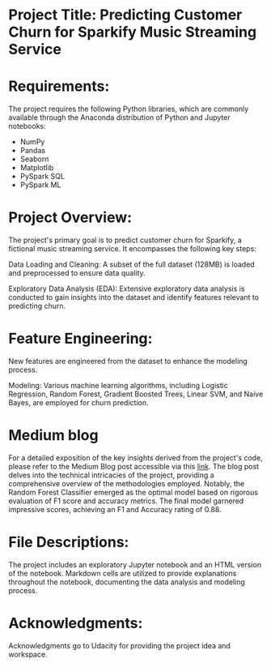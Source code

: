 # Project Title: Predicting Customer Churn for Sparkify Music Streaming Service
# Requirements: 
The project requires the following Python libraries, which are commonly available through the Anaconda distribution of Python and Jupyter notebooks:

- NumPy
- Pandas
- Seaborn
- Matplotlib
- PySpark SQL
- PySpark ML
# Project Overview:
The project's primary goal is to predict customer churn for Sparkify, a fictional music streaming service. It encompasses the following key steps:

Data Loading and Cleaning: A subset of the full dataset (128MB) is loaded and preprocessed to ensure data quality.

Exploratory Data Analysis (EDA): Extensive exploratory data analysis is conducted to gain insights into the dataset and identify features relevant to predicting churn.

# Feature Engineering: 
New features are engineered from the dataset to enhance the modeling process.

Modeling: Various machine learning algorithms, including Logistic Regression, Random Forest, Gradient Boosted Trees, Linear SVM, and Naive Bayes, are employed for churn prediction.

# Medium blog
For a detailed exposition of the key insights derived from the project's code, please refer to the Medium Blog post accessible via this [link](https://medium.com/@thienthuan08061999/predicting-customer-churn-with-pyspark-saving-your-business-b3ee69557a3f). The blog post delves into the technical intricacies of the project, providing a comprehensive overview of the methodologies employed. Notably, the Random Forest Classifier emerged as the optimal model based on rigorous evaluation of F1 score and accuracy metrics. The final model garnered impressive scores, achieving an F1 and Accuracy rating of 0.88.

# File Descriptions:
The project includes an exploratory Jupyter notebook and an HTML version of the notebook. Markdown cells are utilized to provide explanations throughout the notebook, documenting the data analysis and modeling process.

# Acknowledgments:
Acknowledgments go to Udacity for providing the project idea and workspace.
